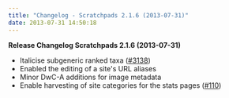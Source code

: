 ```yaml
---
title: "Changelog - Scratchpads 2.1.6 (2013-07-31)"
date: 2013-07-31 14:50:18
---
```


<strong>Release Changelog
Scratchpads 2.1.6 (2013-07-31)</strong>

 - Italicise subgeneric ranked taxa (<a href=http://support.scratchpads.eu/issues/3138>#3138</a>)
 - Enabled the editing of a site's URL aliases
 - Minor DwC-A additions for image metadata
 - Enable harvesting of site categories for the stats pages (<a href=http://support.scratchpads.eu/issues/110>#110</a>)
